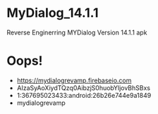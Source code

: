 # MyDialog_14.1.1
Reverse Enginerring MYDialog Version 14.1.1 apk

# Oops!
- <string name="firebase_database_url">https://mydialogrevamp.firebaseio.com</string>
- <string name="google_api_key">AIzaSyAoXiydTQzq0AibzjS0huobYljovBhSBxs</string>
- <string name="google_app_id">1:367695023433:android:26b26e744e9a1849</string>
- <string name="project_id">mydialogrevamp</string>
